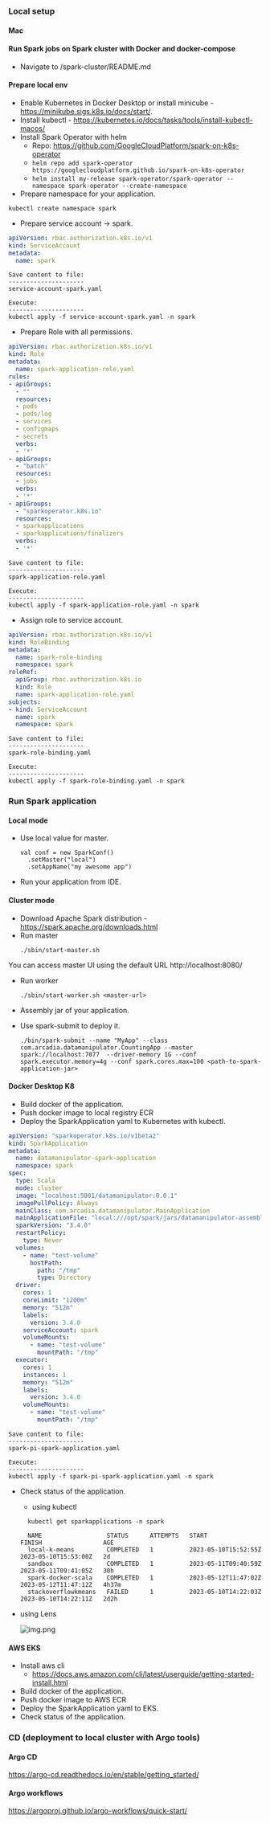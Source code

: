 ### Local setup
#### Mac
#### Run Spark jobs on Spark cluster with Docker and docker-compose
- Navigate to /spark-cluster/README.md
#### Prepare local env
- Enable Kubernetes in Docker Desktop or install minicube - https://minikube.sigs.k8s.io/docs/start/.
- Install kubectl - https://kubernetes.io/docs/tasks/tools/install-kubectl-macos/
- Install Spark Operator with helm
  - Repo: https://github.com/GoogleCloudPlatform/spark-on-k8s-operator
  - ```helm repo add spark-operator https://googlecloudplatform.github.io/spark-on-k8s-operator```
  - ```helm install my-release spark-operator/spark-operator --namespace spark-operator --create-namespace```
- Prepare namespace for your application.
```
kubectl create namespace spark
```
- Prepare service account -> spark.
```yaml
apiVersion: rbac.authorization.k8s.io/v1
kind: ServiceAccount
metadata:
  name: spark
```
```
Save content to file:
---------------------
service-account-spark.yaml
```
```
Execute:
---------------------
kubectl apply -f service-account-spark.yaml -n spark
```
- Prepare Role with all permissions.
```yaml
apiVersion: rbac.authorization.k8s.io/v1
kind: Role
metadata:
  name: spark-application-role.yaml
rules:
- apiGroups:
  - ""
  resources:
  - pods
  - pods/log
  - services
  - configmaps
  - secrets
  verbs:
  - '*'
- apiGroups:
  - "batch"
  resources:
  - jobs
  verbs:
  - '*'
- apiGroups:
  - "sparkoperator.k8s.io"
  resources:
  - sparkapplications
  - sparkapplications/finalizers
  verbs:
  - '*'
```
```
Save content to file:
---------------------
spark-application-role.yaml
```
```
Execute:
---------------------
kubectl apply -f spark-application-role.yaml -n spark
```
- Assign role to service account.
```yaml
apiVersion: rbac.authorization.k8s.io/v1
kind: RoleBinding
metadata:
  name: spark-role-binding
  namespace: spark
roleRef:
  apiGroup: rbac.authorization.k8s.io
  kind: Role
  name: spark-application-role.yaml
subjects:
- kind: ServiceAccount
  name: spark
  namespace: spark
```
```
Save content to file:
---------------------
spark-role-binding.yaml
```
```
Execute:
---------------------
kubectl apply -f spark-role-binding.yaml -n spark
```

### Run Spark application
#### Local mode
- Use local value for master.
  ```  
  val conf = new SparkConf()
    .setMaster("local")
    .setAppName("my awesome app")
  ```
- Run your application from IDE.
#### Cluster mode

- Download Apache Spark distribution - https://spark.apache.org/downloads.html
- Run master
  ```
  ./sbin/start-master.sh
  ```
You can access master UI using the default URL http://localhost:8080/
- Run worker
  ```
  ./sbin/start-worker.sh <master-url>
  ```
- Assembly jar of your application.
- Use spark-submit to deploy it.
  
  ```./bin/spark-submit --name "MyApp" --class com.arcadia.datamanipulator.CountingApp --master spark://localhost:7077  --driver-memory 1G --conf spark.executor.memory=4g --conf spark.cores.max=100 <path-to-spark-application-jar>```
#### Docker Desktop K8
- Build docker of the application.
- Push docker image to local registry ECR
- Deploy the SparkApplication yaml to Kubernetes with kubectl.

```yaml
apiVersion: "sparkoperator.k8s.io/v1beta2"
kind: SparkApplication
metadata:
  name: datamanipulator-spark-application
  namespace: spark
spec:
  type: Scala
  mode: cluster
  image: "localhost:5001/datamanipulator:0.0.1"
  imagePullPolicy: Always
  mainClass: com.arcadia.datamanipulator.MainApplication
  mainApplicationFile: "local:///opt/spark/jars/datamanipulator-assembly-0.0.1.jar"
  sparkVersion: "3.4.0"
  restartPolicy:
    type: Never
  volumes:
    - name: "test-volume"
      hostPath:
        path: "/tmp"
        type: Directory
  driver:
    cores: 1
    coreLimit: "1200m"
    memory: "512m"
    labels:
      version: 3.4.0
    serviceAccount: spark
    volumeMounts:
      - name: "test-volume"
        mountPath: "/tmp"
  executor:
    cores: 1
    instances: 1
    memory: "512m"
    labels:
      version: 3.4.0
    volumeMounts:
      - name: "test-volume"
        mountPath: "/tmp"
```
```
Save content to file:
---------------------
spark-pi-spark-application.yaml
```
```
Execute:
---------------------
kubectl apply -f spark-pi-spark-application.yaml -n spark
```
- Check status of the application. 
  - using kubectl
  ```
    kubectl get sparkapplications -n spark
  
    NAME                  STATUS      ATTEMPTS   START                  FINISH                 AGE
    local-k-means         COMPLETED   1          2023-05-10T15:52:55Z   2023-05-10T15:53:00Z   2d
    sandbox               COMPLETED   1          2023-05-11T09:40:59Z   2023-05-11T09:41:05Z   30h
    spark-docker-scala    COMPLETED   1          2023-05-12T11:47:02Z   2023-05-12T11:47:12Z   4h37m
    stackoverflowkmeans   FAILED      1          2023-05-10T14:22:03Z   2023-05-10T14:22:11Z   2d2h
  ```
- using Lens
    
  ![img.png](img.png)

#### AWS EKS
- Install aws cli
  - https://docs.aws.amazon.com/cli/latest/userguide/getting-started-install.html
- Build docker of the application.
- Push docker image to AWS ECR
- Deploy the SparkApplication yaml to EKS.
- Check status of the application. 

### CD (deployment to local cluster with Argo tools)
#### Argo CD
https://argo-cd.readthedocs.io/en/stable/getting_started/

#### Argo workflows
https://argoproj.github.io/argo-workflows/quick-start/

